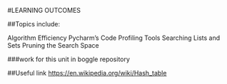 #LEARNING OUTCOMES

##Topics include:

Algorithm Efficiency
Pycharm’s Code Profiling Tools
Searching Lists and Sets
Pruning the Search Space

###work for this unit in boggle repository

##Useful link
https://en.wikipedia.org/wiki/Hash_table